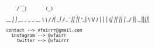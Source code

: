          __         
        / _|       (_)
__   __| |_   __ _  _  _ __
\ \ / /|  _| / _` || || '__|
 \ V / | |  | (_| || || |
  \_/  |_|   \__,_||_||_|

    contact --> vfairrr@gmail.com
      instagram --> @vfairr
        twitter --> @vfairrr
        
        
